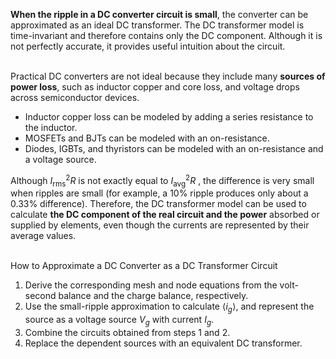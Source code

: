  **When the ripple in a DC converter circuit is small**, the converter can be approximated as an ideal DC transformer. The DC transformer model is time-invariant and therefore
contains only the DC component. Although it is not perfectly accurate, it provides useful intuition about the circuit.

 <br> Practical DC converters are not ideal because they include many **sources of power loss**, such as inductor copper and core loss, and voltage drops across semiconductor devices.
- Inductor copper loss can be modeled by adding a series resistance to the inductor.
- MOSFETs and BJTs can be modeled with an on-resistance.
- Diodes, IGBTs, and thyristors can be modeled with an on-resistance and a voltage source.

 Although $I_{\text{rms}}^2 R$ is not exactly equal to  $I_{\text{avg}}^2 R$ , the difference is very small when ripples are small (for example, a 10% ripple produces only about a 0.33% difference).
Therefore, the DC transformer model can be used to calculate **the DC component of the real circuit and the power** absorbed or supplied by elements, even though the currents are represented
by their average values.

<br>How to Approximate a DC Converter as a DC Transformer Circuit
1.	Derive the corresponding mesh and node equations from the volt-second balance and the charge balance, respectively.
2.	Use the small-ripple approximation to calculate $\langle i_g \rangle$, and represent the source as a voltage source $V_g$ with current $I_g$.
3.	Combine the circuits obtained from steps 1 and 2.
4.	Replace the dependent sources with an equivalent DC transformer.

